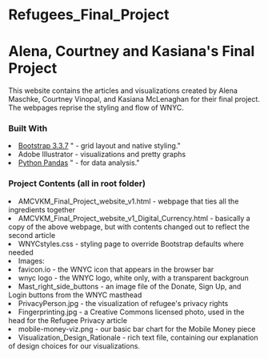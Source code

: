 # Refugees_Final_Project
<h1> Alena, Courtney and Kasiana's Final Project </h1>
<p> This website contains the articles and visualizations created by Alena Maschke, Courtney Vinopal, and Kasiana McLenaghan for their final project.  The webpages reprise the styling and flow of WNYC.</p>
<h3> Built With </h3>
    <li> <a href="https://www.getbootstrap.com">Bootstrap 3.3.7</a>
        " - grid layout and native styling."
    </li>
    <li> Adobe Illustrator - visualizations and pretty graphs </li>
    <li> <a href="http://www.pandas.pydata.org/">Python Pandas</a>
        " - for data analysis."
    </li>
<h3> Project Contents (all in root folder) </h3>
    <li> AMCVKM_Final_Project_website_v1.html - webpage that ties all the ingredients together </li>
    <li> AMCVKM_Final_Project_website_v1_Digital_Currency.html - basically a copy of the above webpage, but with contents changed out to reflect the second article </li>
    <li> WNYCstyles.css - styling page to override Bootstrap defaults where needed </li>
    <li> Images: 
        <li> favicon.io - the WNYC icon that appears in the browser bar </li>
        <li> wnyc logo - the WNYC logo, white only, with a transparent backgroun </li>
        <li> Mast_right_side_buttons - an image file of the Donate, Sign Up, and Login buttons from the WNYC masthead </li>
        <li> PrivacyPerson.jpg - the visualization of refugee's privacy rights </li>
        <li> Fingerprinting.jpg - a Creative Commons licensed photo, used in the head for the Refugee Privacy article </li>
        <li> mobile-money-viz.png - our basic bar chart for the Mobile Money piece</li>
    </li>
    <li>Visualization_Design_Rationale - rich text file, containing our explanation of design choices for our visualizations. </li>

